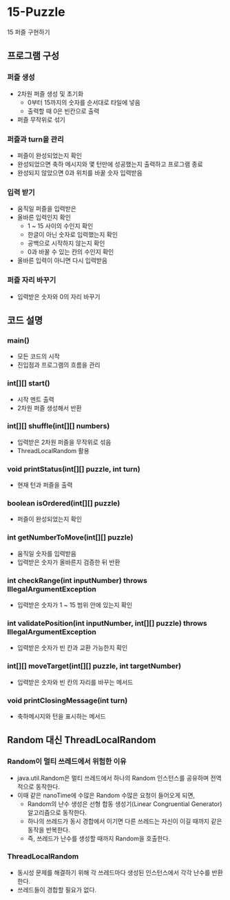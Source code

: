 # 15-Puzzle

15 퍼즐 구현하기

## 프로그램 구성

### 퍼즐 생성
- 2차원 퍼즐 생성 및 초기화
  - 0부터 15까지의 숫자를 순서대로 타일에 넣음
  - 출력할 때 0은 빈칸으로 출력
- 퍼즐 무작위로 섞기

### 퍼즐과 turn을 관리
- 퍼즐이 완성되었는지 확인
- 완성되었으면 축하 메시지와 몇 턴만에 성공했는지 출력하고 프로그램 종료
- 완성되지 않았으면 0과 위치를 바꿀 숫자 입력받음

### 입력 받기
- 움직일 퍼즐을 입력받은
- 올바른 입력인지 확인
  - 1 ~ 15 사이의 수인지 확인
  - 한글이 아닌 숫자로 입력했는지 확인
  - 공백으로 시작하지 않는지 확인
  - 0과 바꿀 수 있는 칸의 수인지 확인
- 올바른 입력이 아니면 다시 입력받음

### 퍼즐 자리 바꾸기
- 입력받은 숫자와 0의 자리 바꾸기


## 코드 설명

### main()
- 모든 코드의 시작
- 진입점과 프로그램의 흐름을 관리

### int[][] start()
- 시작 멘트 출력
- 2차원 퍼즐 생성해서 반환

### int[][] shuffle(int[][] numbers)
- 입력받은 2차원 퍼즐을 무작위로 섞음
- ThreadLocalRandom 활용

### void printStatus(int[][] puzzle, int turn)
- 현재 턴과 퍼즐을 출력

### boolean isOrdered(int[][] puzzle)
- 퍼즐이 완성되었는지 확인

### int getNumberToMove(int[][] puzzle)
- 움직일 숫자를 입력받음
- 입력받은 숫자가 올바른지 검증한 뒤 반환

### int checkRange(int inputNumber) throws IllegalArgumentException
- 입력받은 숫자가 1 ~ 15 범위 안에 있는지 확인

### int validatePosition(int inputNumber, int[][] puzzle) throws IllegalArgumentException
- 입력받은 숫자가 빈 칸과 교환 가능한지 확인

### int[][] moveTarget(int[][] puzzle, int targetNumber)
- 입력받은 숫자와 빈 칸의 자리를 바꾸는 메서드

### void printClosingMessage(int turn)
- 축하메시지와 턴을 표시하는 메서드


## Random 대신 ThreadLocalRandom
### Random이 멀티 쓰레드에서 위험한 이유
- java.util.Random은 멀티 쓰레드에서 하나의 Random 인스턴스를 공유하며 전역적으로 동작한다.
- 이때 같은 nanoTime에 수많은 Random 수많은 요청이 들어오게 되면,
    - Random의 난수 생성은 선형 합동 생성기(Linear Congruential Generator)알고리즘으로 동작한다.
    - 하나의 쓰레드가 동시 경합에서 이기면 다른 쓰레드는 자신이 이길 때까지 같은 동작을 반복한다.
    - 즉, 쓰레드가 난수를 생성할 때까지 Random을 호출한다.

### ThreadLocalRandom
- 동시성 문제를 해결하기 위해 각 쓰레드마다 생성된 인스턴스에서 각각 난수를 반환한다.
- 쓰레드들이 경합할 필요가 없다.

